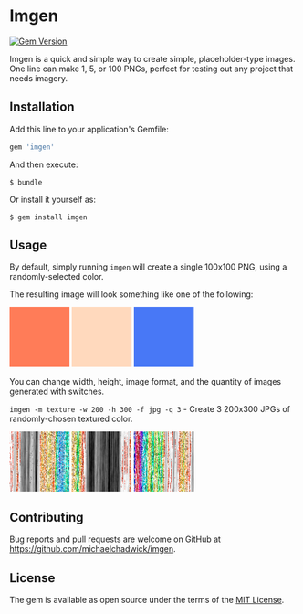 # Imgen

[![Gem Version](https://badge.fury.io/rb/imgen.svg)](https://badge.fury.io/rb/imgen)

Imgen is a quick and simple way to create simple, placeholder-type images. One line can make 1, 5, or 100 PNGs, perfect for testing out any project that needs imagery.

## Installation

Add this line to your application's Gemfile:

```ruby
gem 'imgen'
```

And then execute:

    $ bundle

Or install it yourself as:

    $ gem install imgen

## Usage

By default, simply running `imgen` will create a single 100x100 PNG, using a randomly-selected color.

The resulting image will look something like one of the following:

![Imgen solid example 1](https://github.com/michaelchadwick/imgen/blob/master/imgen-solid-example-1.png) ![Imgen solid example 2](https://github.com/michaelchadwick/imgen/blob/master/imgen-solid-example-2.png) ![Imgen solid example 3](https://github.com/michaelchadwick/imgen/blob/master/imgen-solid-example-3.png)

You can change width, height, image format, and the quantity of images generated with switches.

`imgen -m texture -w 200 -h 300 -f jpg -q 3` - Create 3 200x300 JPGs of randomly-chosen textured color.

![Imgen texture example 1](https://github.com/michaelchadwick/imgen/blob/master/imgen-texture-example-1.png) ![Imgen texture example 2](https://github.com/michaelchadwick/imgen/blob/master/imgen-texture-example-2.png) ![Imgen texture example 3](https://github.com/michaelchadwick/imgen/blob/master/imgen-texture-example-3.png)

## Contributing

Bug reports and pull requests are welcome on GitHub at https://github.com/michaelchadwick/imgen.

## License

The gem is available as open source under the terms of the [MIT License](http://opensource.org/licenses/MIT).
